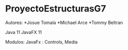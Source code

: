 # ProyectoEstructurasG7

Autores:
*Josue Tomala
*Michael Arce
*Tommy Beltran

Java 11
JavaFX 11

Modulos:
JavaFx : Controls, Media
